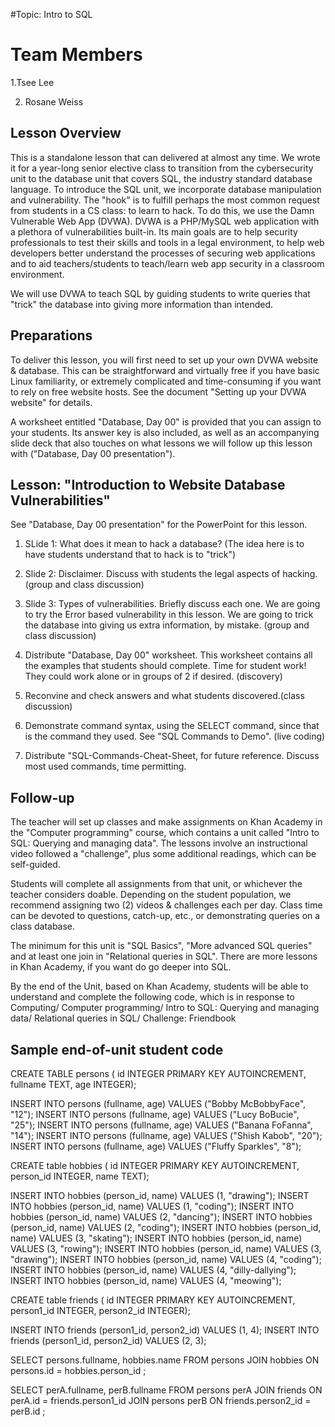 #Topic: Intro to SQL
# Team Members
1.Tsee Lee

2. Rosane Weiss

## Lesson Overview

This is a standalone lesson that can delivered at almost any time. We wrote it
for a year-long senior elective class to transition from the cybersecurity unit
to the database unit that covers SQL, the industry standard database language.
To introduce the SQL unit, we incorporate database manipulation and vulnerability.
The "hook" is to fulfill perhaps the most common request from students in a CS class:
to learn to hack. To do this, we use the Damn Vulnerable Web App (DVWA). DVWA is a
PHP/MySQL web application with a plethora of vulnerabilities built-in.
Its main goals are to help security professionals to test their skills and tools
in a legal environment, to help web developers better understand the processes of
securing web applications and to aid teachers/students to teach/learn web app security
in a classroom environment.

We will use DVWA to teach SQL by guiding students to write queries that "trick"
the database into giving more information than intended.

## Preparations

To deliver this lesson, you will first need to set up your own DVWA website & database.
This can be straightforward and virtually free if you have basic Linux familiarity,
or extremely complicated and time-consuming if you want to rely on free website hosts.
See the document "Setting up your DVWA website" for details.

A worksheet entitled "Database, Day 00" is provided that you can assign to your students.
Its answer key is also included, as well as an accompanying slide deck that also touches
on what lessons we will follow up this lesson with ("Database, Day 00 presentation").

## Lesson: "Introduction to Website Database Vulnerabilities"

See "Database, Day 00 presentation" for the PowerPoint for this lesson.

1) SLide 1: What does it mean to hack a database?
	(The idea here is to have students understand that to hack is to "trick")

2)  Slide 2: Disclaimer. Discuss with students the legal aspects of hacking.(group and class discussion)

3) Slide 3: Types of vulnerabilities. Briefly discuss each one. We are going to try the Error based vulnerability in this lesson.
   We are going to trick the database into giving us extra information, by mistake. (group and class discussion)

4) Distribute "Database, Day 00" worksheet. This worksheet contains all the examples that students should complete.
   Time for student work! They could work alone or in groups of 2 if desired. (discovery)

5) Reconvine and check answers and what students discovered.(class discussion)

6) Demonstrate command syntax, using the SELECT command, since that is the command they used.
See "SQL Commands to Demo". (live coding)

7) Distribute "SQL-Commands-Cheat-Sheet, for future reference. Discuss most used commands, time permitting.


## Follow-up

The teacher will set up classes and make assignments on Khan Academy in the
"Computer programming" course, which contains a unit called "Intro to SQL:
Querying and managing data". The lessons involve an instructional video
followed a "challenge", plus some additional readings, which can be self-guided.

Students will complete all assignments from that unit, or whichever the
teacher considers doable. Depending on the student population, we recommend
assigning two (2) videos & challenges each per day. Class time can be devoted
to questions, catch-up, etc., or demonstrating queries on a class database.

The minimum for this unit is "SQL Basics", "More advanced SQL queries" and
at least one join in "Relational queries in SQL". There are more lessons in
Khan Academy, if you want do go deeper into SQL.

By the end of the Unit, based on Khan Academy, students will be able to understand
and complete the following code, which is in response to Computing/ Computer programming/
Intro to SQL: Querying and managing data/ Relational queries in SQL/ Challenge: Friendbook

## Sample end-of-unit student code
CREATE TABLE persons (
    id INTEGER PRIMARY KEY AUTOINCREMENT,
    fullname TEXT,
    age INTEGER);

INSERT INTO persons (fullname, age) VALUES ("Bobby McBobbyFace", "12");
INSERT INTO persons (fullname, age) VALUES ("Lucy BoBucie", "25");
INSERT INTO persons (fullname, age) VALUES ("Banana FoFanna", "14");
INSERT INTO persons (fullname, age) VALUES ("Shish Kabob", "20");
INSERT INTO persons (fullname, age) VALUES ("Fluffy Sparkles", "8");

CREATE table hobbies (
    id INTEGER PRIMARY KEY AUTOINCREMENT,
    person_id INTEGER,
    name TEXT);

INSERT INTO hobbies (person_id, name) VALUES (1, "drawing");
INSERT INTO hobbies (person_id, name) VALUES (1, "coding");
INSERT INTO hobbies (person_id, name) VALUES (2, "dancing");
INSERT INTO hobbies (person_id, name) VALUES (2, "coding");
INSERT INTO hobbies (person_id, name) VALUES (3, "skating");
INSERT INTO hobbies (person_id, name) VALUES (3, "rowing");
INSERT INTO hobbies (person_id, name) VALUES (3, "drawing");
INSERT INTO hobbies (person_id, name) VALUES (4, "coding");
INSERT INTO hobbies (person_id, name) VALUES (4, "dilly-dallying");
INSERT INTO hobbies (person_id, name) VALUES (4, "meowing");

CREATE table friends (
    id INTEGER PRIMARY KEY AUTOINCREMENT,
    person1_id INTEGER,
    person2_id INTEGER);

INSERT INTO friends (person1_id, person2_id)
    VALUES (1, 4);
INSERT INTO friends (person1_id, person2_id)
    VALUES (2, 3);

SELECT persons.fullname, hobbies.name
    FROM persons
    JOIN hobbies
    ON persons.id = hobbies.person_id
    ;

SELECT perA.fullname, perB.fullname
    FROM persons perA
    JOIN friends
    ON perA.id = friends.person1_id
    JOIN persons perB
    ON friends.person2_id = perB.id
    ;
